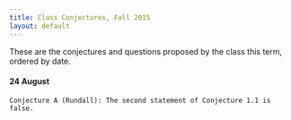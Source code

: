 ```yaml
---
title: Class Conjectures, Fall 2015
layout: default
---
```


These are the conjectures and questions proposed by the class this term,
ordered by date.

#### 24 August

    Conjecture A (Rundall): The second statement of Conjecture 1.1 is false.
